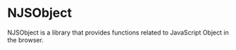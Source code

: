 # NJSObject

NJSObject is a library that provides functions related to JavaScript Object in the browser.
